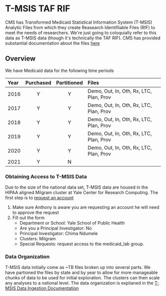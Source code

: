 # T-MSIS TAF RIF

CMS has Transformed Medicaid Statistical Information System (T-MSIS) Analytic Files from which they create Reasearch Identifiiable Files (RIF) to meet the needs of researchers. We're just going to coloquially refer to this data as T-MSIS data (though it's technically the TAF RIF). CMS has provided substantial documentation about the files [here](https://www.medicaid.gov/medicaid/data-systems/macbis/medicaid-chip-research-files/transformed-medicaid-statistical-information-system-t-msis-analytic-files-taf/index.html)

## Overview

We have Medicaid data for the following time periods

| Year  |   Purchased  | Partitioned  | Files       |
| :---- | :----------: | :----------: | :---------- |
| 2016  |  Y           | Y            | Demo, Out, In, Oth, Rx, LTC, Plan, Prov |
| 2017  |  Y           | Y            | Demo, Out, In, Oth, Rx, LTC, Plan, Prov |
| 2018  |  Y           | Y            | Demo, Out, In, Oth, Rx, LTC, Plan, Prov |
| 2019  |  Y           | Y            | Demo, Out, In, Oth, Rx, LTC, Plan, Prov |
| 2020  |  Y           | Y            | Demo, Out, In, Oth, Rx, LTC, Plan, Prov |
| 2021  |  Y           | N            | |

### Obtaining Access to T-MSIS Data
Due to the size of the national data set, T-MSIS data are housed in the HIPAA aligned Milgram cluster at Yale Center for Research Computing. The first step is to [request an account](https://research.computing.yale.edu/support/hpc/account-request)

1. Make sure Anthony is aware you are requesting an account he will need to approve the request
2. Fill out the form
	- Department or School: Yale School of Public Health
	- Are you a Principal Investigator: No
	- Principal Investigator: Chima Ndumele
	- Clusters: Milgram
	- Special Requests: request access to the medicaid_lab group.

### Data Organization

T-MSIS data initially come as ~TB files broken up into several parts. We have partioned the files by state and by year to allow for more manageable chunks of data to be used for initial exploration. The clusters can then scale any analyses to a national level. The data organization is explianed in the [T-MSIS Data Ingestion Documentation](https://yale-medicaid.github.io/TMSIS_data_documentation/)
